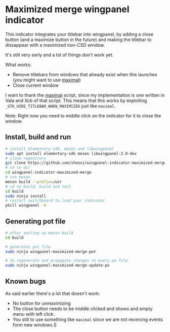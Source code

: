 # Maximized merge wingpanel indicator

This indicator integrates your titlebar into wingpanel, by adding a close button
(and a maximize button in the future) and making the titlebar to dissappear with
a maximized non-CSD window.

It's still very early and a lot of things don't work yet.

What works:
* Remove titlebars from windows that already exist when this launches (you might want to use [maximal](https://github.com/crazygolem/maximal))
* Close current window

I want to thank the [maximal](https://github.com/crazygolem/maximal) script, since my implementation is one written in Vala and Xcb of that script. This means that this works by exploiting `_GTK_HIDE_TITLEBAR_WHEN_MAXIMIZED` just like `maximal`.

Note: Right now you need to middle click on the indicator for it to close the window.

## Install, build and run

```bash
# install elementary-sdk, meson and libwingpanel
sudo apt install elementary-sdk meson libwingpanel-2.0-dev
# clone repository
git clone https://github.com/sheosi/wingpanel-indicator-maximized-merge wingpanel-indicator-maximized-merge
# cd to dir
cd wingpanel-indicator-maximized-merge
# run meson
meson build --prefix=/usr
# cd to build, build and test
cd build
sudo ninja install
# restart switchboard to load your indicator
pkill wingpanel -9
```

## Generating pot file

```bash
# after setting up meson build
cd build

# generates pot file
sudo ninja wingpanel-maximized-merge-pot

# to regenerate and propagate changes to every po file
sudo ninja wingpanel-maximized-merge-update-po
```

## Known bugs
As said earlier there's a lot that doesn't work:

* No button for unmaximizing
* The close button needs to be middle clicked and shows and empty menu with left click.
* You still to use something like `maximal` since we are not receiving events form new windows.S
